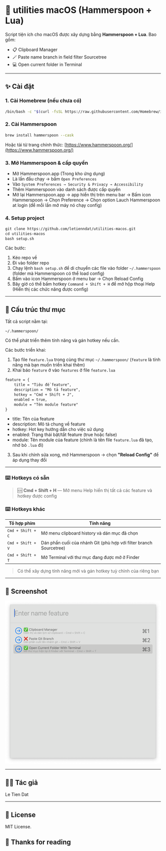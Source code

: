 # 🔧 utilities macOS (Hammerspoon + Lua)

Script tiện ích cho macOS được xây dựng bằng **Hammerspoon + Lua**. Bao gồm:

- 📋 Clipboard Manager
- 🪄 Paste name branch in field filter Sourcetree
- 💻 Open current folder in Terminal

---

## ✨ Cài đặt

### 1. Cài Homebrew (nếu chưa có)

```bash
/bin/bash -c "$(curl -fsSL https://raw.githubusercontent.com/Homebrew/install/HEAD/install.sh)"
```

### 2. Cài Hammerspoon

```bash
brew install hammerspoon --cask
```

Hoặc tải từ trang chính thức: [https://www.hammerspoon.org/](https://www.hammerspoon.org/)

### 3. Mở Hammerspoon & cấp quyền

- Mở Hammerspoon.app (Trong kho ứng dụng)
- Là lần đầu chạy → bấm `Open Preferences`
- Vào `System Preferences → Security & Privacy → Accessibility`
- Thêm Hammerspoon vào danh sách được cấp quyền
- Mở lại Hammerspoon.app -> app hiển thị trên menu bar -> Bấm icon Hammerspoon -> Chọn Preference -> Chọn option Lauch Hammerspoon at login (để mỗi lần mở máy nó chạy config)

### 4. Setup project

```
git clone https://github.com/letienndat/utilities-macos.git
cd utilities-macos
bash setup.sh
```
Các bước:
1. Kéo repo về
2. Đi vào folder repo 
3. Chạy lệnh `bash setup.sh` để di chuyển các file vào folder `~/.hammerspoon` (folder mà Hammerspoon có thể load config)
4. Bấm vào icon Hammerspoon ở menu bar -> Chọn Reload Config
5. Bây giờ có thể bấm hotkey `Command + Shift + H` để mở hộp thoại Help (Hiển thị các chức năng được config)

---

## 📁 Cấu trúc thư mục

Tất cả script nằm tại:

```
~/.hammerspoon/
```

Có thể phát triển thêm tính năng và gán hotkey nếu cần.

Các bước triển khai:

1. Tạo file `feature.lua` trong cùng thư mục `~/.hammerspoon/` (`feature` là tính năng mà bạn muốn triển khai thêm)
2. Khai báo `feature` ở vào `features` ở file `feature.lua`
```
feature = {
    title = "Tiêu đề feature",
    description = "Mô tả feature",
    hotkey = "Cmd + Shift + J",
    enabled = true,
    module = "Tên module feature"
}
```
- title: Tên của feature
- description: Mô tả chung về feature
- hotkey: Hot key hướng dẫn cho việc sử dụng
- enabled: Trạng thái bật/tắt feature (true hoặc false)
- module: Tên module của feature (chính là tên file `feature.lua` đã tạo, nhớ bỏ `.lua` đi)

3. Sau khi chỉnh sửa xong, mở Hammerspoon → chọn **"Reload Config"** để áp dụng thay đổi

---

### ⌨️ Hotkeys có sẵn

> 🆘 **Cmd + Shift + H** — Mở menu Help hiển thị tất cả các feature và hotkey được config

### ⌨️ Hotkeys khác

| Tổ hợp phím       | Tính năng                                                                         |
| ----------------- | --------------------------------------------------------------------------------- |
| `Cmd + Shift + C` | Mở menu clipboard history và dán mục đã chọn                                      |
| `Cmd + Shift + V` | Dán phần cuối của nhánh Git (phù hợp với filter branch Sourcetree)                |
| `Cmd + Shift + T` | Mở Terminal với thư mục đang được mở ở Finder                                     |

> Có thể xây dựng tính năng mới và gán hotkey tuỳ chỉnh của riêng bạn

---

## 📸 Screenshot

<img src="/assets/preview.png" width="600" alt="Preview utilities macOS (Hammerspoon + Lua)">

---

## 🧑‍💻 Tác giả

Le Tien Dat

---

## 📜 License

MIT License.

## 🫶 Thanks for reading